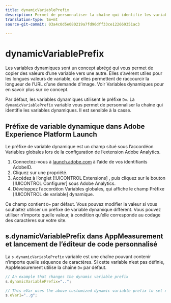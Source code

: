```yaml
---
title: dynamicVariablePrefix
description: Permet de personnaliser la chaîne qui identifie les variables dynamiques.
translation-type: tm+mt
source-git-commit: 03a4c0d5e080219a7fd96dff33ce122669351ac3

---
```



# dynamicVariablePrefix

Les variables dynamiques sont un concept abrégé qui vous permet de copier des valeurs d’une variable vers une autre. Elles s’avèrent utiles pour les longues valeurs de variable, car elles permettent de raccourcir la longueur de l’URL d’une demande d’image. Voir Variables [](../page-vars/dynamic-variables.md) dynamiques pour en savoir plus sur ce concept.

Par défaut, les variables dynamiques utilisent le préfixe `D=`. La `dynamicVariablePrefix` variable vous permet de personnaliser la chaîne qui identifie les variables dynamiques. Il est sensible à la casse.

## Préfixe de variable dynamique dans Adobe Experience Platform Launch

Le préfixe de variable dynamique est un champ situé sous l’accordéon Variables  globales lors de la configuration de l’extension Adobe Analytics.

1. Connectez-vous à [launch.adobe.com](https://launch.adobe.com) à l’aide de vos identifiants AdobeID.
2. Cliquez sur une propriété.
3. Accédez à l’onglet [!UICONTROL Extensions] , puis cliquez sur le bouton [!UICONTROL Configurer] sous Adobe Analytics.
4. Développez l’accordéon Variables  globales, qui affiche le champ Préfixe [!UICONTROL de variable] dynamique.

Ce champ contient `D=` par défaut. Vous pouvez modifier la valeur si vous souhaitez utiliser un préfixe de variable dynamique différent. Vous pouvez utiliser n’importe quelle valeur, à condition qu’elle corresponde au codage des caractères sur votre site.

## s.dynamicVariablePrefix dans AppMeasurement et lancement de l’éditeur de code personnalisé

La `s.dynamicVariablePrefix` variable est une chaîne pouvant contenir n’importe quelle séquence de caractères. Si cette variable n’est pas définie, AppMeasurement utilise la chaîne `D=` par défaut.

```js
// An example that changes the dynamic variable prefix
s.dynamicVariablePrefix="..";

// This eVar uses the above customized dynamic variable prefix to set eVar to page URL
s.eVar1="..g";
```
